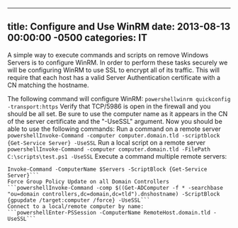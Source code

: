 ﻿---

title:  Configure and Use WinRM
date:   2013-08-13 00:00:00 -0500
categories: IT
---






A simple way to execute commands and scripts on remove Windows Servers is to configure WinRM. In order to perform these tasks securely we will be configuring WinRM to use SSL to encrypt all of its traffic. This will require that each host has a valid Server Authentication certificate with a CN matching the hostname.

The following command will configure WinRM:
```powershellwinrm quickconfig -transport:https```
Verify that TCP/5986 is open in the firewall and you should be all set. Be sure to use the computer name as it appears in the CN of the server certificate and the "-UseSSL" argument.
Now you should be able to use the following commands:
Run a command on a remote server
```powershellInvoke-Command -computer computer.domain.tld -scriptblock {Get-Service Server} -UseSSL```
Run a local script on a remote server
```powershellInvoke-Command -computer computer.domain.tld -FilePath C:\scripts\test.ps1 -UseSSL```
Execute a command multiple remote servers:
```powershell$Servers = @("RemoteHost1.domain.tld ", "RemoteHost2.domain.tld ", "RemoteHost3.domain.tld ")
Invoke-Command -ComputerName $Servers -ScriptBlock {Get-Service Server}```
Force Group Policy Update on all Domain Controllers
```powershellInvoke-Command -comp $((Get-ADComputer -f * -searchbase "ou=domain controllers,dc=domain,dc=tld").dnshostname) -ScriptBlock {gpupdate /target:computer /force} -UseSSL```
Connect to a local/remote computer by name:
```powershellEnter-PSSession -ComputerName RemoteHost.domain.tld -UseSSL```


